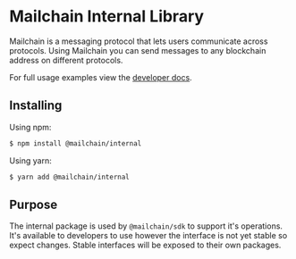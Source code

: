 # Mailchain Internal Library

Mailchain is a messaging protocol that lets users communicate across protocols. Using Mailchain you can send messages to any blockchain address on different protocols.

For full usage examples view the [developer docs](https://docs.mailchain.com).

## Installing

Using npm:

```bash
$ npm install @mailchain/internal
```

Using yarn:

```bash
$ yarn add @mailchain/internal
```

## Purpose

The internal package is used by `@mailchain/sdk` to support it's operations. It's available to developers to use however the interface is not yet stable so expect changes. Stable interfaces will be exposed to their own packages.
